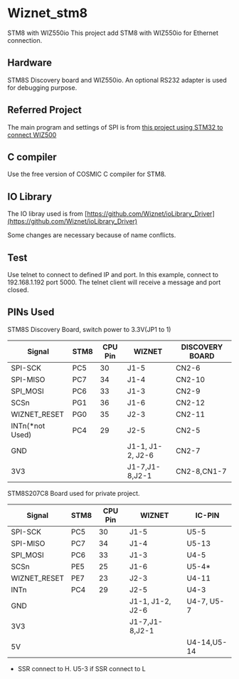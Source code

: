# Wiznet_stm8
STM8 with WIZ550io 
This project add STM8 with WIZ550io for Ethernet connection. 

## Hardware 
STM8S Discovery board and WIZ550io.  An optional RS232 adapter is used for debugging purpose.

## Referred Project

The main program and settings of SPI is from [this project using STM32 to connect WIZ500](http://www.carminenoviello.com/2015/08/28/adding-ethernet-connectivity-stm32-nucleo/) 

## C compiler

Use the free version of COSMIC C compiler for STM8.  

## IO Library 
The IO libray used is from [https://github.com/Wiznet/ioLibrary_Driver](https://github.com/Wiznet/ioLibrary_Driver)

Some changes are necessary because of name conflicts.
## Test
Use telnet to connect to defined IP and port.  In this example, connect to 192.168.1.192 port 5000.  The telnet client will receive a message and port closed.

## PINs Used
STM8S Discovery Board, switch power to 3.3V(JP1 to 1)

| Signal | STM8 |CPU Pin|WIZNET|DISCOVERY BOARD|
|--------|------|-------|------|---------------|
|SPI-SCK | PC5  | 30    | J1-5 |CN2-6          |
|SPI-MISO| PC7  | 34    | J1-4 |CN2-10         | 
|SPI_MOSI| PC6  | 33    | J1-3 |CN2-9          |
|SCSn    | PG1  | 36    | J1-6 |CN2-12         |
|WIZNET_RESET|PG0| 35   | J2-3 |CN2-11         |
|INTn(*not Used) | PC4  | 29    | J2-5 |CN2-5          |  Not used
|GND     |      |       | J1-1, J1-2, J2-6 |CN2-7      |
|3V3     |      |       | J1-7,J1-8,J2-1   |CN2-8,CN1-7|



STM8S207C8 Board used for private project. 

| Signal | STM8 |CPU Pin|WIZNET|IC-PIN|
|--------|------|-------|------|------|
|SPI-SCK | PC5  | 30    | J1-5 |  U5-5|
|SPI-MISO| PC7  | 34    | J1-4 | U5-13| 
|SPI_MOSI| PC6  | 33    | J1-3 | U4-5 |
|SCSn    | PE5  | 25    | J1-6 | U5-4*|
|WIZNET_RESET|PE7| 23   | J2-3 | U4-11 |
|INTn    | PC4  | 29    | J2-5 | U4-3|  
|GND     |      |       | J1-1, J1-2, J2-6 | U4-7, U5-7 |
|3V3     |      |       | J1-7,J1-8,J2-1|  |
|5V      |      |       |      | U4-14,U5-14|

* SSR connect to H.  U5-3 if SSR connect to L

